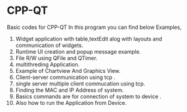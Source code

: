 # CPP-QT
Basic codes for CPP-QT
In this program you can find below Examples,
1) Widget application with table,textEdit alog with layouts and communication of widgets.
2) Runtime UI creation and popup message example.
3) File R/W using QFile and QTimer.
4) multithreding Application.
5) Example of Chartview And Graphics View.
6) Client-server communication using tcp .
7) single server multiple client commucation using tcp.
8) Finding the MAC and IP Address of system.
9) Basics commands are for connection of system to device .
10) Also how to run the Application from Device.
